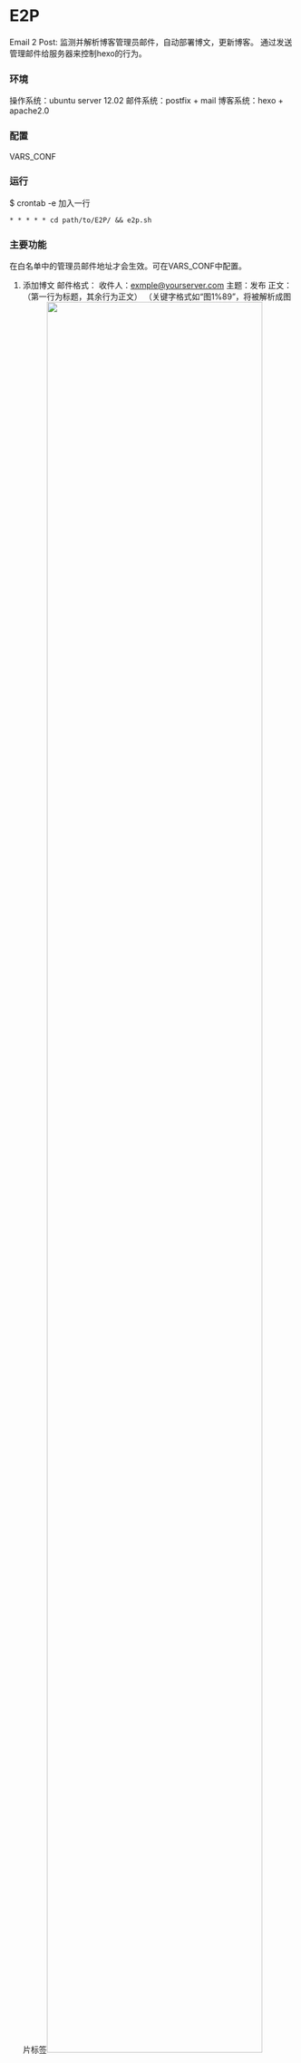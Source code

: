 # E2P
Email 2 Post: 监测并解析博客管理员邮件，自动部署博文，更新博客。
通过发送管理邮件给服务器来控制hexo的行为。

### 环境

操作系统：ubuntu server 12.02
邮件系统：postfix + mail
博客系统：hexo + apache2.0

### 配置
VARS_CONF

### 运行
$ crontab -e
加入一行
```
* * * * * cd path/to/E2P/ && e2p.sh
```

### 主要功能

在白名单中的管理员邮件地址才会生效。可在VARS_CONF中配置。

1. 添加博文
邮件格式：
收件人：exmple@yourserver.com
主题：发布
正文：
（第一行为标题，其余行为正文）
（关键字格式如“图1%89”，将被解析成图片标签<img src='/blog/imgs/imgname' width='89%' /> 其中imgname是附件中第一张图片的名字含后缀）

2. 批量删除博文
邮件格式：
收件人：exmple@yourserver.com
主题：删除
正文：
（博文标题，用空格隔开，或一行一个博文标题）

3. 查询博文目录
邮件格式：
收件人：exmple@yourserver.com
主题：目录
正文：（留空即可）

4. 隐藏 - 隐藏所有博文
邮件格式：
收件人：exmple@yourserver.com
主题：隐藏
正文：（留空即可）

5. 恢复 - 恢复4隐藏的博文
邮件格式：
收件人：exmple@yourserver.com
主题：恢复
正文：（留空即可）

6. 帮助 - 返回帮助文档
邮件格式：
收件人：exmple@yourserver.com
主题：帮助
正文：（留空即可）

